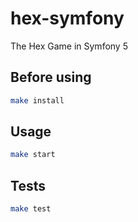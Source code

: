 # hex-symfony
The Hex Game in Symfony 5


## Before using

```bash
make install
```

## Usage

```bash
make start
```

## Tests
```bash
make test
```
